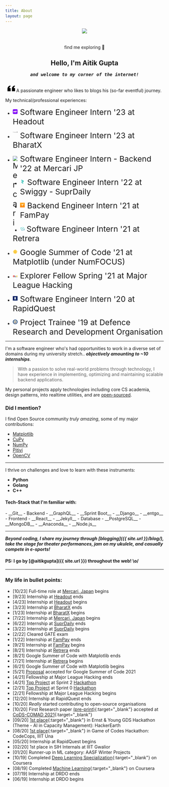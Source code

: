 ```yaml
---
title: About
layout: page
---
```


<div class="side-by-side" style="margin-top: 5px; margin-bottom: 5px;">
    <div class="toleft" style="vertical-align: middle; text-align: center;">
        <img src="{{ site.picture-big }}">
			  <figcaption style="margin-top: 2rem;">find me exploring 🫡</figcaption>
    </div>
    <div class="toright" style="vertical-align: middle; text-align: center;">
        <h2>Hello, I'm Aitik Gupta</h2>
        <h5 style="margin-top: -2px;"><samp>and welcome to my corner of the internet!</samp></h5>
    </div>
</div>
<p align="center">
<svg xmlns="http://www.w3.org/2000/svg" width="24" height="24" viewBox="0 0 24 24"><path d="M14.017 21v-7.391c0-5.704 3.731-9.57 8.983-10.609l.995 2.151c-2.432.917-3.995 3.638-3.995 5.849h4v10h-9.983zm-14.017 0v-7.391c0-5.704 3.748-9.57 9-10.609l.996 2.151c-2.433.917-3.996 3.638-3.996 5.849h3.983v10h-9.983z"/></svg> A passionate engineer who likes to blogs his (so-far eventful) journey.
</p>

My technical/professional experiences:
* <normal style="font-size: 1.55rem;"> <img alt="Headout" title="Headout" style="margin:0px;width:15px;float:left;padding-top:0.4rem;padding-right:0.5rem" src="/assets/images/headout.webp"> Software Engineer Intern '23 at <a style="text-decoration: none;" href="https://www.headout.com/">Headout</a></normal>

* <normal style="font-size: 1.55rem;"> <img alt="BharatX" title="BharatX" style="margin:0px;width:15px;float:left;padding-top:0.2rem;padding-right:0.5rem" src="/assets/images/bharatx.webp"> Software Engineer Intern '23 at <a style="text-decoration: none;" href="https://bharatx.tech/">BharatX</a></normal>

* <normal style="font-size: 1.55rem;"> <img alt="Mercari" title="Mercari" style="margin:0px;width:15px;float:left;padding-top:0.4rem;padding-right:0.5rem" src="https://avatars.githubusercontent.com/u/8133808?s=100&v=4"> Software Engineer Intern - Backend '22 at <a style="text-decoration: none;" href="https://about.mercari.com/">Mercari JP</a></normal>

* <normal style="font-size: 1.55rem;"> <img alt="SuprDaily" title="SuprDaily" style="margin:0px;width:15px;float:left;padding-top:0.4rem;padding-right:0.5rem" src="/assets/images/suprdaily.webp"> Software Engineer Intern '22 at <a style="text-decoration: none;" href="https://www.suprdaily.com/">Swiggy - SuprDaily</a></normal>

* <normal style="font-size: 1.55rem;"> <img alt="FamPay" title="FamPay" style="margin:0px;width:15px;float:left;padding-top:0.4rem;padding-right:0.5rem" src="/assets/images/fampay.webp"> Backend Engineer Intern '21 at <a style="text-decoration: none;" href="https://fampay.in/">FamPay</a></normal>

* <normal style="font-size: 1.55rem;"> <img alt="Retrera" title="Retrera" style="margin:0px;margin-left:-1px;width:18px;float:left;padding-top:0.4rem;padding-right:0.25rem" src="/assets/images/retrera.webp"> Software Engineer Intern '21 at <a style="text-decoration: none;" href="https://retrera.com/">Retrera</a></normal>

* <normal style="font-size: 1.55rem;"> <img alt="GSoC" title="GSoC" style="margin:0px;width:15px;float:left;padding-top:0.4rem;padding-right:0.5rem" src="/assets/images/gsoc.webp"> Google Summer of Code '21 at <a style="text-decoration: none;" href="https://matplotlib.org/">Matplotlib</a> (under <a style="text-decoration: none;" href="https://numfocus.org/">NumFOCUS</a>)</normal>

* <normal style="font-size: 1.55rem;"> <img alt="MLH" title="MLH" style="margin:0px;width:15px;float:left;padding-top:0.9rem;padding-right:0.5rem" src="/assets/images/mlh.webp"> Explorer Fellow Spring '21 at <a style="text-decoration: none;" href="http://fellowship.mlh.io/">Major League Hacking</a></normal>

* <normal style="font-size: 1.55rem;"> <img alt="RapidQuest" title="RapidQuest" style="margin:0px;width:15px;float:left;padding-top:0.4rem;padding-right:0.5rem" src="/assets/images/rapidquest.webp"> Software Engineer Intern '20 at <a style="text-decoration: none;" href="https://www.rapidquest.in/">RapidQuest</a></normal>

* <normal style="font-size: 1.55rem;"> <img alt="DRDO" title="DRDO" style="margin:0px;width:15px;float:left;padding-top:0.4rem;padding-right:0.5rem" src="/assets/images/drdo.webp"> Project Trainee '19 at <a style="text-decoration: none;" href="https://www.drdo.gov.in/home">Defence Research and Development Organisation</a></normal>

<hr>

I'm a software engineer who's had opportunities to work in a diverse set of domains during my university stretch.. ___objectively amounting to ~10 internships___.

> With a passion to solve real-world problems through technology, I have experience in implementing, optimizing and maintaining scalable backend applications.

My personal projects apply technologies including core CS academia, design patterns, into realtime utilities, and are [open-sourced](https://github.com/aitikgupta).

### Did I mention?
I find Open Source community _truly amazing_, some of my major contributions:
* [Matplotlib](https://github.com/matplotlib/matplotlib/issues?q=author%3Aaitikgupta+)
* [CuPy](https://github.com/cupy/cupy/issues?q=author%3Aaitikgupta+)
* [NumPy](https://github.com/numpy/numpy/issues?q=author%3Aaitikgupta+)
* [Pitivi](https://gitlab.gnome.org/GNOME/pitivi/-/merge_requests?scope=all&utf8=%E2%9C%93&state=all&author_username=aitikgupta)
* [OpenCV](https://github.com/opencv/opencv/issues?q=author%3Aaitikgupta+)

<hr>

I thrive on challenges and love to learn with these instruments:
- __Python__
- __Golang__
- __C++__

<h4> Tech-Stack that I'm familiar with:</h4>
- __Git__
- Backend
  - __GraphQL__
  - __Sprint Boot__
  - __Django__
  - __entgo__
- Frontend
  - __React__
  - __Jekyll__
- Database
  - __PostgreSQL__
  - __MongoDB__
- __Anaconda__
- __Node.js__

<hr>

___Beyond coding, I share my journey through [blogging]({{ site.url }}/blog/), take the stage for theater performances, jam on my ukulele, and casually compete in e-sports!___

#### PS: I go by [@aitikgupta]({{ site.url }}) throughout the web! \o/
<hr>

### My life in bullet points:
- [10/23] Full-time role at [Mercari, Japan](https://jp.mercari.com/) begins
- [9/23] Internship at [Headout](https://headout.com/) ends
- [4/23] Internship at [Headout](https://headout.com/) begins
- [3/23] Internship at [BharatX](https://bharatx.tech/) ends
- [1/23] Internship at [BharatX](https://bharatx.tech/) begins
- [7/22] Internship at [Mercari, Japan](https://jp.mercari.com/) begins
- [6/22] Internship at [SuprDaily](https://www.suprdaily.com/) ends
- [3/22] Internship at [SuprDaily](https://www.suprdaily.com/) begins
- [2/22] Cleared GATE exam
- [1/22] Internship at [FamPay](https://fampay.in/) ends
- [9/21] Internship at [FamPay](https://fampay.in/) begins
- [8/21] Internship at [Retrera](https://retrera.com/) ends
- [8/21] Google Summer of Code with Matplotlib ends
- [7/21] Internship at [Retrera](https://retrera.com/) begins
- [6/21] Google Summer of Code with Matplotlib begins
- [5/21] [Proposal](https://summerofcode.withgoogle.com/projects/#5941691627864064) accepted for Google Summer of Code 2021
- [4/21] Fellowship at Major League Hacking ends
- [4/21] [Top Project](https://devpost.com/software/sociomark) at Sprint 2 [Hackathon](https://fellowship-explorer-2-batch-2.devpost.com/project-gallery)
- [2/21] [Top Project](https://devpost.com/software/vscode-github-projects) at Sprint 0 [Hackathon](https://fellowship-explorer-0-batch-2.devpost.com/project-gallery)
- [2/21]  Fellowship at Major League Hacking begins
- [12/20] Internship at RapidQuest ends
- [10/20] _Really_ started contributing to open-source organisations
- [10/20] First Research paper [(pre-print)](https://arxiv.org/abs/2010.13714){:target="_blank"} accepted at [CoDS-COMAD 2021](https://dl.acm.org/doi/abs/10.1145/3430984.3430986){:target="_blank"}
- [09/20] [1st place](https://drive.google.com/file/d/1x2IicmDsQx5vfjvHHqpnC8wIQiM_1Cr6/view?usp=sharing){:target="_blank"} in Ernst & Young GDS Hackathon (Theme - AI in Capacity Management): HackerEarth
- [08/20] [1st place](https://drive.google.com/file/d/10KUeJ0CujXOYBWwN-egqckhmbMJIAjej/view?usp=sharing){:target="_blank"} in Game of Codes Hackathon: CodeCops, IIIT Una
- [05/20] Internship at RapidQuest begins
- [02/20] 1st place in SIH Internals at IIIT Gwalior
- [01/20] Runner-up in ML category: AASF Winter Projects
- [10/19] Completed [Deep Learning Specialization](https://coursera.org/share/f977131233dbfee7fa1e5b6ffbb2d2e1){:target="_blank"} on Coursera
- [08/19] Completed [Machine Learning](https://coursera.org/share/4ef104c5d7205072e21fd5496c464ea7){:target="_blank"} on Coursera
- [07/19] Internship at DRDO ends
- [06/19] Internship at DRDO begins
